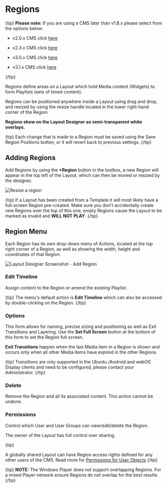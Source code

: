 # Regions

{tip}
**Please note:** If you are using a CMS later than v1.8.x please select from the options below:

- v2.0.x CMS click [here](layouts_regions_2.0.html)

- v2.3.x CMS click [here](layouts_regions_3.html)

- v3.0.x CMS click [here](layouts_regions_3.html)
- v3.1.x CMS click [here](layouts_regions)

{/tip}

Regions define areas on a Layout which hold Media content (Widgets) to form Playlists (sets of timed content).

Regions can be positioned anywhere inside a Layout using drag and drop, and resized by using the resize handle located in the lower right-hand corner of the Region.

**Regions show on the Layout Designer as semi-transparent white overlays.**

{tip}
Each change that is made to a Region must be saved using the Save Region Positions button, or it will revert back to previous settings.
{/tip}

## Adding Regions

Add Regions by using the **+Region** button in the toolbox, a new Region will appear in the top left of the Layout, which can then be moved or resized by the designer.

![Resize a region](img/layouts_designer_region_resize_handles.png)

{tip}
If a Layout has been created from a Template it will most likely have a full-screen Region pre-created. Make sure you don't accidentally create new Regions over the top of this one, empty Regions cause the Layout to be marked as invalid and **WILL NOT PLAY**.
{/tip}

## Region Menu

Each Region has its own drop-down menu of Actions, located at the top right corner of a Region, as well as showing the width, height and coordinates of that Region.

![Layout Designer Screenshot - Add Region](img/layouts_designer_region_menu.png)

### Edit Timeline 

Assign content to the Region or amend the existing Playlist.

{tip}
The menu's default action is **Edit Timeline** which can also be accessed by double-clicking on the Region.
{/tip}

### Options

This form allows for naming, precise sizing and positioning as well as Exit Transitions and Layering. Use the **Set Full Screen** button at the bottom of this form to set the Region full screen.

**Exit Transitions** happen when the last Media item in a Region is shown and occurs only when all other Media items have expired in the other Regions. 

{tip}
Transitions are only supported in the Ubuntu /Android and webOS Display clients and need to be configured, please contact your Administrator.
{/tip}

### Delete

Remove the Region and all its associated content. This action cannot be undone.

### Permissions

Control which User and User Groups can view/edit/delete the Region.

The owner of the Layout has full control over sharing. 

{tip}

A globally shared Layout can have Region access rights defined for any other users of the CMS. Read more for [Permissions for User Objects](users_permissions.html#user_objects) 
{/tip}

{tip}
**NOTE:** The Windows Player does not support overlapping Regions. For a mixed Player network ensure Regions do not overlap for the best results.
{/tip}